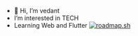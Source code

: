 - 👋 Hi, I’m vedant
-  I’m interested in TECH 
-  Learning Web and Flutter
[![roadmap.sh](https://api.roadmap.sh/v1-badge/tall/644eab66e2725773749b1d04?variant=dark&roadmaps=flutter%2Cjavascript%2Cfull-stack%2Ccpp)](https://roadmap.sh)
<!---
ghOst-vedant/ghOst-vedant is a ✨ special ✨ repository because its `README.md` (this file) appears on your GitHub profile.
You can click the Preview link to take a look at your changes.
--->
